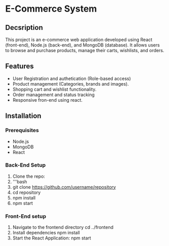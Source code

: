 # E-Commerce System
## Decsription
This project is an e-commerce web application developed using React (front-end), Node.js (back-end), and MongoDB (database). It allows users to browse and purchase products, manage their carts, wishlists, and orders.

## Features
- User Registration and authetication (Role-based access)
- Product management (Categories, brands and images).
- Shopping cart and wishlist functionality.
- Order management and status tracking
- Responsive fron-end using react.

## Installation
### Prerequisites
- Node.js
- MongoDB
- React

### Back-End Setup
1. Clone the repo:
2. '''bash
3. git clone https://github.com/username/repository
4. cd repository
5. npm install
6. npm start

### Front-End setup
1. Navigate to the frontend directory
 cd ../frontend
2. Install dependencies
 npm install
3. Start the React Application:
   npm start
